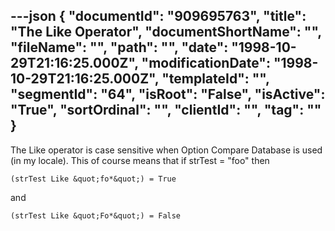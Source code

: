 ---json
{
  "documentId": "909695763",
  "title": "The Like Operator",
  "documentShortName": "",
  "fileName": "",
  "path": "",
  "date": "1998-10-29T21:16:25.000Z",
  "modificationDate": "1998-10-29T21:16:25.000Z",
  "templateId": "",
  "segmentId": "64",
  "isRoot": "False",
  "isActive": "True",
  "sortOrdinal": "",
  "clientId": "",
  "tag": ""
}
---

The Like operator is case sensitive when Option Compare Database is used (in my locale). This of course means that if strTest = &quot;foo&quot; then

    (strTest Like &quot;fo*&quot;) = True

and

    (strTest Like &quot;Fo*&quot;) = False
